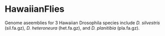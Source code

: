 # HawaiianFlies
Genome aseemblies for 3 Hawaiian Drosophila species include *D. silvestris* (sil.fa.gz), *D. heteroneura* (het.fa.gz), and *D. planitibia* (pla.fa.gz).
